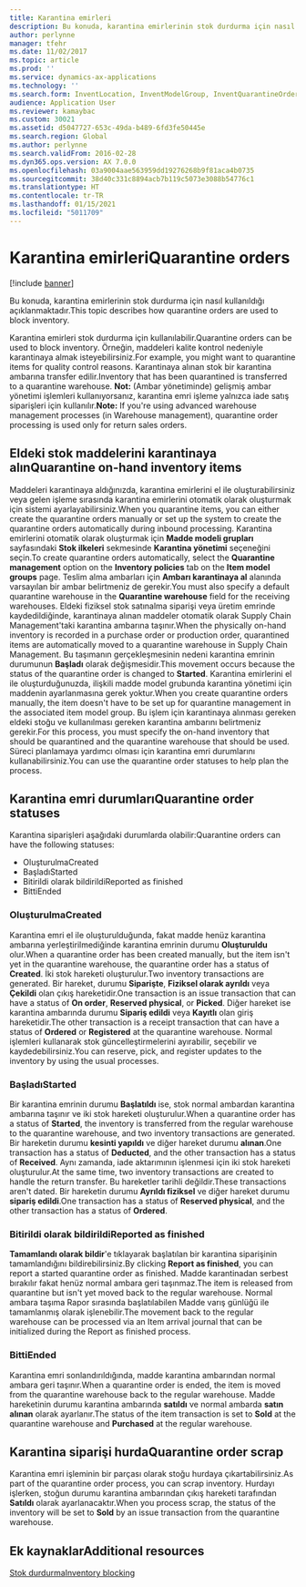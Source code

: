 ```yaml
---
title: Karantina emirleri
description: Bu konuda, karantina emirlerinin stok durdurma için nasıl kullanıldığı açıklanmaktadır.
author: perlynne
manager: tfehr
ms.date: 11/02/2017
ms.topic: article
ms.prod: ''
ms.service: dynamics-ax-applications
ms.technology: ''
ms.search.form: InventLocation, InventModelGroup, InventQuarantineOrder, InventQuarantineParmEnd, InventQuarantineParmReportFinished, InventQuarantineParmStartUp, InventTrans
audience: Application User
ms.reviewer: kamaybac
ms.custom: 30021
ms.assetid: d5047727-653c-49da-b489-6fd3fe50445e
ms.search.region: Global
ms.author: perlynne
ms.search.validFrom: 2016-02-28
ms.dyn365.ops.version: AX 7.0.0
ms.openlocfilehash: 03a9004aae563959dd19276268b9f81aca4b0735
ms.sourcegitcommit: 38d40c331c8894acb7b119c5073e3088b54776c1
ms.translationtype: HT
ms.contentlocale: tr-TR
ms.lasthandoff: 01/15/2021
ms.locfileid: "5011709"
---
```

# <a name="quarantine-orders"></a><span data-ttu-id="a96e1-103">Karantina emirleri</span><span class="sxs-lookup"><span data-stu-id="a96e1-103">Quarantine orders</span></span>

[!include [banner](../includes/banner.md)]

<span data-ttu-id="a96e1-104">Bu konuda, karantina emirlerinin stok durdurma için nasıl kullanıldığı açıklanmaktadır.</span><span class="sxs-lookup"><span data-stu-id="a96e1-104">This topic describes how quarantine orders are used to block inventory.</span></span>

<span data-ttu-id="a96e1-105">Karantina emirleri stok durdurma için kullanılabilir.</span><span class="sxs-lookup"><span data-stu-id="a96e1-105">Quarantine orders can be used to block inventory.</span></span> <span data-ttu-id="a96e1-106">Örneğin, maddeleri kalite kontrol nedeniyle karantinaya almak isteyebilirsiniz.</span><span class="sxs-lookup"><span data-stu-id="a96e1-106">For example, you might want to quarantine items for quality control reasons.</span></span> <span data-ttu-id="a96e1-107">Karantinaya alınan stok bir karantina ambarına transfer edilir.</span><span class="sxs-lookup"><span data-stu-id="a96e1-107">Inventory that has been quarantined is transferred to a quarantine warehouse.</span></span> <span data-ttu-id="a96e1-108">**Not:** (Ambar yönetiminde) gelişmiş ambar yönetimi işlemleri kullanıyorsanız, karantina emri işleme yalnızca iade satış siparişleri için kullanılır.</span><span class="sxs-lookup"><span data-stu-id="a96e1-108">**Note:** If you're using advanced warehouse management processes (in Warehouse management), quarantine order processing is used only for return sales orders.</span></span>

## <a name="quarantine-on-hand-inventory-items"></a><span data-ttu-id="a96e1-109">Eldeki stok maddelerini karantinaya alın</span><span class="sxs-lookup"><span data-stu-id="a96e1-109">Quarantine on-hand inventory items</span></span>
<span data-ttu-id="a96e1-110">Maddeleri karantinaya aldığınızda, karantina emirlerini el ile oluşturabilirsiniz veya gelen işleme sırasında karantina emirlerini otomatik olarak oluşturmak için sistemi ayarlayabilirsiniz.</span><span class="sxs-lookup"><span data-stu-id="a96e1-110">When you quarantine items, you can either create the quarantine orders manually or set up the system to create the quarantine orders automatically during inbound processing.</span></span> <span data-ttu-id="a96e1-111">Karantina emirlerini otomatik olarak oluşturmak için **Madde modeli grupları** sayfasındaki **Stok ilkeleri** sekmesinde **Karantina yönetimi** seçeneğini seçin.</span><span class="sxs-lookup"><span data-stu-id="a96e1-111">To create quarantine orders automatically, select the **Quarantine management** option on the **Inventory policies** tab on the **Item model groups** page.</span></span> <span data-ttu-id="a96e1-112">Teslim alma ambarları için **Ambarı karantinaya al** alanında varsayılan bir ambar belirtmeniz de gerekir.</span><span class="sxs-lookup"><span data-stu-id="a96e1-112">You must also specify a default quarantine warehouse in the **Quarantine warehouse** field for the receiving warehouses.</span></span> <span data-ttu-id="a96e1-113">Eldeki fiziksel stok satınalma siparişi veya üretim emrinde kaydedildiğinde, karantinaya alınan maddeler otomatik olarak Supply Chain Management'taki karantina ambarına taşınır.</span><span class="sxs-lookup"><span data-stu-id="a96e1-113">When the physically on-hand inventory is recorded in a purchase order or production order, quarantined items are automatically moved to a quarantine warehouse in Supply Chain Management.</span></span> <span data-ttu-id="a96e1-114">Bu taşımanın gerçekleşmesinin nedeni karantina emrinin durumunun **Başladı** olarak değişmesidir.</span><span class="sxs-lookup"><span data-stu-id="a96e1-114">This movement occurs because the status of the quarantine order is changed to **Started**.</span></span> <span data-ttu-id="a96e1-115">Karantina emirlerini el ile oluşturduğunuzda, ilişkili madde model grubunda karantina yönetimi için maddenin ayarlanmasına gerek yoktur.</span><span class="sxs-lookup"><span data-stu-id="a96e1-115">When you create quarantine orders manually, the item doesn't have to be set up for quarantine management in the associated item model group.</span></span> <span data-ttu-id="a96e1-116">Bu işlem için karantinaya alınması gereken eldeki stoğu ve kullanılması gereken karantina ambarını belirtmeniz gerekir.</span><span class="sxs-lookup"><span data-stu-id="a96e1-116">For this process, you must specify the on-hand inventory that should be quarantined and the quarantine warehouse that should be used.</span></span> <span data-ttu-id="a96e1-117">Süreci planlamaya yardımcı olması için karantina emri durumlarını kullanabilirsiniz.</span><span class="sxs-lookup"><span data-stu-id="a96e1-117">You can use the quarantine order statuses to help plan the process.</span></span>

## <a name="quarantine-order-statuses"></a><span data-ttu-id="a96e1-118">Karantina emri durumları</span><span class="sxs-lookup"><span data-stu-id="a96e1-118">Quarantine order statuses</span></span>
<span data-ttu-id="a96e1-119">Karantina siparişleri aşağıdaki durumlarda olabilir:</span><span class="sxs-lookup"><span data-stu-id="a96e1-119">Quarantine orders can have the following statuses:</span></span>

-   <span data-ttu-id="a96e1-120">Oluşturulma</span><span class="sxs-lookup"><span data-stu-id="a96e1-120">Created</span></span>
-   <span data-ttu-id="a96e1-121">Başladı</span><span class="sxs-lookup"><span data-stu-id="a96e1-121">Started</span></span>
-   <span data-ttu-id="a96e1-122">Bitirildi olarak bildirildi</span><span class="sxs-lookup"><span data-stu-id="a96e1-122">Reported as finished</span></span>
-   <span data-ttu-id="a96e1-123">Bitti</span><span class="sxs-lookup"><span data-stu-id="a96e1-123">Ended</span></span>

### <a name="created"></a><span data-ttu-id="a96e1-124">Oluşturulma</span><span class="sxs-lookup"><span data-stu-id="a96e1-124">Created</span></span>

<span data-ttu-id="a96e1-125">Karantina emri el ile oluşturulduğunda, fakat madde henüz karantina ambarına yerleştirilmediğinde karantina emrinin durumu **Oluşturuldu** olur.</span><span class="sxs-lookup"><span data-stu-id="a96e1-125">When a quarantine order has been created manually, but the item isn't yet in the quarantine warehouse, the quarantine order has a status of **Created**.</span></span> <span data-ttu-id="a96e1-126">İki stok hareketi oluşturulur.</span><span class="sxs-lookup"><span data-stu-id="a96e1-126">Two inventory transactions are generated.</span></span> <span data-ttu-id="a96e1-127">Bir hareket, durumu **Siparişte**, **Fiziksel olarak ayrıldı** veya **Çekildi** olan çıkış hareketidir.</span><span class="sxs-lookup"><span data-stu-id="a96e1-127">One transaction is an issue transaction that can have a status of **On order**, **Reserved physical**, or **Picked**.</span></span> <span data-ttu-id="a96e1-128">Diğer hareket ise karantina ambarında durumu **Sipariş edildi** veya **Kayıtlı** olan giriş hareketidir.</span><span class="sxs-lookup"><span data-stu-id="a96e1-128">The other transaction is a receipt transaction that can have a status of **Ordered** or **Registered** at the quarantine warehouse.</span></span> <span data-ttu-id="a96e1-129">Normal işlemleri kullanarak stok güncelleştirmelerini ayırabilir, seçebilir ve kaydedebilirsiniz.</span><span class="sxs-lookup"><span data-stu-id="a96e1-129">You can reserve, pick, and register updates to the inventory by using the usual processes.</span></span>

### <a name="started"></a><span data-ttu-id="a96e1-130">Başladı</span><span class="sxs-lookup"><span data-stu-id="a96e1-130">Started</span></span>

<span data-ttu-id="a96e1-131">Bir karantina emrinin durumu **Başlatıldı** ise, stok normal ambardan karantina ambarına taşınır ve iki stok hareketi oluşturulur.</span><span class="sxs-lookup"><span data-stu-id="a96e1-131">When a quarantine order has a status of **Started**, the inventory is transferred from the regular warehouse to the quarantine warehouse, and two inventory transactions are generated.</span></span> <span data-ttu-id="a96e1-132">Bir hareketin durumu **kesinti yapıldı** ve diğer hareket durumu **alınan**.</span><span class="sxs-lookup"><span data-stu-id="a96e1-132">One transaction has a status of **Deducted**, and the other transaction has a status of **Received**.</span></span> <span data-ttu-id="a96e1-133">Aynı zamanda, iade aktarımının işlenmesi için iki stok hareketi oluşturulur.</span><span class="sxs-lookup"><span data-stu-id="a96e1-133">At the same time, two inventory transactions are created to handle the return transfer.</span></span> <span data-ttu-id="a96e1-134">Bu hareketler tarihli değildir.</span><span class="sxs-lookup"><span data-stu-id="a96e1-134">These transactions aren't dated.</span></span> <span data-ttu-id="a96e1-135">Bir hareketin durumu **Ayrıldı fiziksel** ve diğer hareket durumu **sipariş edildi**.</span><span class="sxs-lookup"><span data-stu-id="a96e1-135">One transaction has a status of **Reserved physical**, and the other transaction has a status of **Ordered**.</span></span>

### <a name="reported-as-finished"></a><span data-ttu-id="a96e1-136">Bitirildi olarak bildirildi</span><span class="sxs-lookup"><span data-stu-id="a96e1-136">Reported as finished</span></span>

<span data-ttu-id="a96e1-137">**Tamamlandı olarak bildir**'e tıklayarak başlatılan bir karantina siparişinin tamamlandığını bildirebilirsiniz.</span><span class="sxs-lookup"><span data-stu-id="a96e1-137">By clicking **Report as finished**, you can report a started quarantine order as finished.</span></span> <span data-ttu-id="a96e1-138">Madde karantinadan serbest bırakılır fakat henüz normal ambara geri taşınmaz.</span><span class="sxs-lookup"><span data-stu-id="a96e1-138">The item is released from quarantine but isn't yet moved back to the regular warehouse.</span></span> <span data-ttu-id="a96e1-139">Normal ambara taşıma Rapor sırasında başlatılabilen Madde varış günlüğü ile tamamlanmış olarak işlenebilir.</span><span class="sxs-lookup"><span data-stu-id="a96e1-139">The movement back to the regular warehouse can be processed via an Item arrival journal that can be initialized during the Report as finished process.</span></span>

### <a name="ended"></a><span data-ttu-id="a96e1-140">Bitti</span><span class="sxs-lookup"><span data-stu-id="a96e1-140">Ended</span></span>

<span data-ttu-id="a96e1-141">Karantina emri sonlandırıldığında, madde karantina ambarından normal ambara geri taşınır.</span><span class="sxs-lookup"><span data-stu-id="a96e1-141">When a quarantine order is ended, the item is moved from the quarantine warehouse back to the regular warehouse.</span></span> <span data-ttu-id="a96e1-142">Madde hareketinin durumu karantina ambarında **satıldı** ve normal ambarda **satın alınan** olarak ayarlanır.</span><span class="sxs-lookup"><span data-stu-id="a96e1-142">The status of the item transaction is set to **Sold** at the quarantine warehouse and **Purchased** at the regular warehouse.</span></span>

## <a name="quarantine-order-scrap"></a><span data-ttu-id="a96e1-143">Karantina siparişi hurda</span><span class="sxs-lookup"><span data-stu-id="a96e1-143">Quarantine order scrap</span></span>
<span data-ttu-id="a96e1-144">Karantina emri işleminin bir parçası olarak stoğu hurdaya çıkartabilirsiniz.</span><span class="sxs-lookup"><span data-stu-id="a96e1-144">As part of the quarantine order process, you can scrap inventory.</span></span> <span data-ttu-id="a96e1-145">Hurdayı işlerken, stoğun durumu karantina ambarından çıkış hareketi tarafından **Satıldı** olarak ayarlanacaktır.</span><span class="sxs-lookup"><span data-stu-id="a96e1-145">When you process scrap, the status of the inventory will be set to **Sold** by an issue transaction from the quarantine warehouse.</span></span>

<a name="additional-resources"></a><span data-ttu-id="a96e1-146">Ek kaynaklar</span><span class="sxs-lookup"><span data-stu-id="a96e1-146">Additional resources</span></span>
--------

[<span data-ttu-id="a96e1-147">Stok durdurma</span><span class="sxs-lookup"><span data-stu-id="a96e1-147">Inventory blocking</span></span>](inventory-blocking.md)
